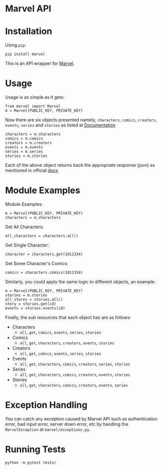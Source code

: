 # Marvel API

Installation
============

Using ``pip``:



	pip install marvel

This is an API wrapper for [Marvel](https://developer.marvel.com/docs).

Usage
=====

Usage is as simple as it gets:

    from marvel import Marvel
    m = Marvel(PUBLIC_KEY, PRIVATE_KEY)

Now there are six objects presented namely, `characters`, `comics`, `creators`, `events`, `series` and `stories`
as listed at [Documentation](https://developer.marvel.com/docs)

    characters = m.characters
    comics = m.comics
    creators = m.creators
    events = m.events
    series = m.series
    stories = m.stories

Each of the above object returns back the appropriate response (json) as mentioned in official [docs](https://developer.marvel.com/docs)


Module Examples
===============


Module Examples:

    m = Marvel(PUBLIC_KEY, PRIVATE_KEY)
    characters = m.characters

Get All Characters:

    all_characters = characters.all()

Get Single Character:

    character = characters.get(1011334)

Get Some Character's Comics:

    comics = characters.comics(1011334)

Similarly, you could apply the same logic to different objects, an example:

    m = Marvel(PUBLIC_KEY, PRIVATE_KEY)
    stories = m.stories
    all_stores = stories.all()
    story = stories.get(id)
    events = stories.events(id)

Finally, the sub resources that each object has are as follows:

- Characters
    - `all`, `get`, `comics`, `events`, `series`, `stories`
- Comics
    - `all`, `get`, `characters`, `creators`, `events`, `stories`
- Creators
    - `all`, `get`, `comics`, `events`, `series`, `stories`
- Events
    - `all`, `get`, `characters`, `comics`, `creators`, `series`, `stories`
- Series
    - `all`, `get`, `characters`, `comics`, `creators`, `events`, `stories`
- Stories
    - `all`, `get`, `characters`, `comics`, `creators`, `events`, `series`

# Exception Handling

You can catch any exception caused by Marvel API such as authentication error, bad input error, server down error, etc by handling the `MarvelException` at `marvel/exceptions.py`.

# Running Tests

`python -m pytest tests/`
